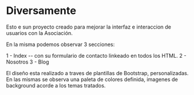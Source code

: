 # Diversamente

Esto e sun proyecto creado para mejorar la interfaz e interaccion de usuarios con la Asociación.

En la misma podemos observar 3 secciones:

1 - Index -- con su formulario de contacto linkeado en todos los HTML.
2 - Nosotros
3 - Blog

El diseño esta realizado a traves de plantillas de Bootstrap, personalizadas. En las mismas se observa una paleta de colores definida, imagenes de background acorde a los temas tratados.

